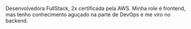 Desenvolvedora FullStack, 2x certificada pela AWS. Minha role é frontend, mas tenho conhecimento aguçado na parte de DevOps e me viro no backend. 
